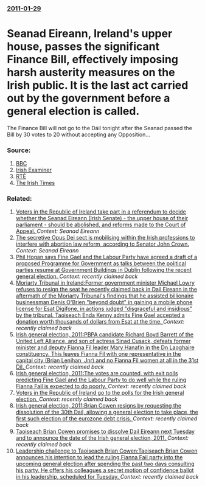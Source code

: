 ### [2011-01-29](/news/2011/01/29/index.md)

# Seanad Eireann, Ireland's upper house, passes the significant Finance Bill, effectively imposing harsh austerity measures on the Irish public. It is the last act carried out by the government before a general election is called. 

The Finance Bill will not go to the D&aacute;il tonight after the Seanad passed the Bill by 30 votes to 20 without accepting any Opposition&hellip;


### Source:

1. [BBC](http://www.bbc.co.uk/news/uk-northern-ireland-12316883)
2. [Irish Examiner](http://www.irishexaminer.com/breakingnews/ireland/finance-bill-passes-final-hurdle-491369.html)
3. [RTÉ](http://www.rte.ie/news/2011/0129/financebill.html)
4. [The Irish Times](http://www.irishtimes.com/newspaper/breaking/2011/0129/breaking5.html)

### Related:

1. [Voters in the Republic of Ireland take part in a referendum to decide whether the Seanad Eireann (Irish Senate) - the upper house of their parliament - should be abolished, and reforms made to the Court of Appeal. ](/news/2013/10/4/voters-in-the-republic-of-ireland-take-part-in-a-referendum-to-decide-whether-the-seanad-aireann-irish-senate-a-the-upper-house-of-thei.md) _Context: Seanad Eireann_
2. [The secretive Opus Dei sect is mobilising within the Irish professions to interfere with abortion law reform, according to Senator John Crown. ](/news/2013/03/12/the-secretive-opus-dei-sect-is-mobilising-within-the-irish-professions-to-interfere-with-abortion-law-reform-according-to-senator-john-crow.md) _Context: Seanad Eireann_
3. [Phil Hogan says Fine Gael and the Labour Party have agreed a draft of a proposed Programme for Government as talks between the political parties resume at Government Buildings in Dublin following the recent general election. ](/news/2011/03/5/phil-hogan-says-fine-gael-and-the-labour-party-have-agreed-a-draft-of-a-proposed-programme-for-government-as-talks-between-the-political-par.md) _Context: recently claimed back_
4. [Moriarty Tribunal in Ireland:Former government minister Michael Lowry refuses to resign the seat he recently claimed back in Dail Eireann in the aftermath of the Moriarty Tribunal's findings that he assisted billionaire businessman Denis O'Brien "beyond doubt" in gaining a mobile phone license for Esat Digifone, in actions judged "disgraceful and insidious" by the tribunal. Taoiseach Enda Kenny admits Fine Gael accepted a donation worth thousands of dollars from Esat at the time. ](/news/2011/03/24/moriarty-tribunal-in-ireland-pformer-government-minister-michael-lowry-refuses-to-resign-the-seat-he-recently-claimed-back-in-da-il-aireann.md) _Context: recently claimed back_
5. [Irish general election, 2011:PBPA candidate Richard Boyd Barrett of the United Left Alliance, and son of actress Sinad Cusack, defeats former minister and deputy Fianna Fil leader Mary Hanafin in the Dn Laoghaire constituency. This leaves Fianna Fil with one representative in the capital city (Brian Lenihan, Jnr) and no Fianna Fil women at all in the 31st Dil. ](/news/2011/02/27/irish-general-election-2011-ppbpa-candidate-richard-boyd-barrett-of-the-united-left-alliance-and-son-of-actress-sinead-cusack-defeats-for.md) _Context: recently claimed back_
6. [Irish general election, 2011:The votes are counted, with exit polls predicting Fine Gael and the Labour Party to do well while the ruling Fianna Fail is expected to do poorly. ](/news/2011/02/26/irish-general-election-2011-pthe-votes-are-counted-with-exit-polls-predicting-fine-gael-and-the-labour-party-to-do-well-while-the-ruling-f.md) _Context: recently claimed back_
7. [Voters in the Republic of Ireland go to the polls for the Irish general election. ](/news/2011/02/25/voters-in-the-republic-of-ireland-go-to-the-polls-for-the-irish-general-election.md) _Context: recently claimed back_
8. [Irish general election, 2011:Brian Cowen resigns by requesting the dissolution of the 30th Dail, allowing a general election to take place, the first such election of the eurozone debt crisis. ](/news/2011/02/1/irish-general-election-2011-pbrian-cowen-resigns-by-requesting-the-dissolution-of-the-30th-da-il-allowing-a-general-election-to-take-place.md) _Context: recently claimed back_
9. [Taoiseach Brian Cowen promises to dissolve Dail Eireann next Tuesday and to announce the date of the Irish general election, 2011. ](/news/2011/01/28/taoiseach-brian-cowen-promises-to-dissolve-da-il-aireann-next-tuesday-and-to-announce-the-date-of-the-irish-general-election-2011.md) _Context: recently claimed back_
10. [Leadership challenge to Taoiseach Brian Cowen:Taoiseach Brian Cowen announces his intention to lead the ruling Fianna Fail party into the upcoming general election after spending the past two days consulting his party. He offers his colleagues a secret motion of confidence ballot in his leadership, scheduled for Tuesday. ](/news/2011/01/16/leadership-challenge-to-taoiseach-brian-cowen-ptaoiseach-brian-cowen-announces-his-intention-to-lead-the-ruling-fianna-fa-il-party-into-the.md) _Context: recently claimed back_
